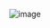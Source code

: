 ![image](https://user-images.githubusercontent.com/111676263/185779261-771f9adb-d3a4-4f6b-81e0-d235bf3f8773.png)
